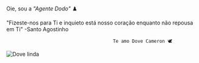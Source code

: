 Oie, sou a _"Agente Dodo"_ ♟️

"Fizeste-nos para Ti e inquieto está nosso coração enquanto não repousa em Ti"
                                           -Santo Agostinho







                                           Te amo Dove Cameron 🕊️
![Dove linda](https://media.tenor.com/hu78UjEuLfsAAAAM/mal.gif)
